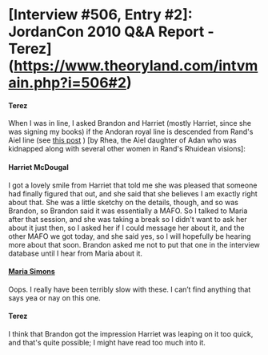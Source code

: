 # [Interview #506, Entry #2]: JordanCon 2010 Q&A Report - Terez](https://www.theoryland.com/intvmain.php?i=506#2)

#### Terez

When I was in line, I asked Brandon and Harriet (mostly Harriet, since she was signing my books) if the Andoran royal line is descended from Rand's Aiel line (see
[this post](http://www.theoryland.com/vbulletin/showthread.php?p=94394#poststop)
) [by Rhea, the Aiel daughter of Adan who was kidnapped along with several other women in Rand's Rhuidean visions]:

#### Harriet McDougal

I got a lovely smile from Harriet that told me she was pleased that someone had finally figured that out, and she said that she believes I am exactly right about that. She was a little sketchy on the details, though, and so was Brandon, so Brandon said it was essentially a MAFO. So I talked to Maria after that session, and she was taking a break so I didn't want to ask her about it just then, so I asked her if I could message her about it, and the other MAFO we got today, and she said yes, so I will hopefully be hearing more about that soon. Brandon asked me not to put that one in the interview database until I hear from Maria about it.

#### [Maria Simons](http://www.dragonmount.com/index.php/News/amol/answers-to-a-few-mafo-questions-r658)

Oops. I really have been terribly slow with these. I can’t find anything that says yea or nay on this one.

#### Terez

I think that Brandon got the impression Harriet was leaping on it too quick, and that's quite possible; I might have read too much into it.

